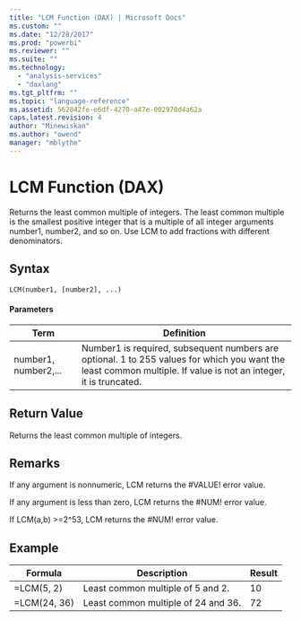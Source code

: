 ```yaml
---
title: "LCM Function (DAX) | Microsoft Docs"
ms.custom: ""
ms.date: "12/28/2017"
ms.prod: "powerbi"
ms.reviewer: ""
ms.suite: ""
ms.technology: 
  - "analysis-services"
  - "daxlang"
ms.tgt_pltfrm: ""
ms.topic: "language-reference"
ms.assetid: 562842fe-e6df-4270-a47e-002970d4a62a
caps.latest.revision: 4
author: "Minewiskan"
ms.author: "owend"
manager: "mblythe"
---
```

# LCM Function (DAX)
Returns the least common multiple of integers. The least common multiple is the smallest positive integer that is a multiple of all integer arguments number1, number2, and so on. Use LCM to add fractions with different denominators.  
  
## Syntax  
  
```  
LCM(number1, [number2], ...)  
```  
  
#### Parameters  
  
|Term|Definition|  
|--------|--------------|  
|number1, number2,...|Number1 is required, subsequent numbers are optional. 1 to 255 values for which you want the least common multiple. If value is not an integer, it is truncated.|  
  
## Return Value  
Returns the least common multiple of integers.  
  
## Remarks  
If any argument is nonnumeric, LCM returns the #VALUE! error value.  
  
If any argument is less than zero, LCM returns the #NUM! error value.  
  
If LCM(a,b) &gt;=2^53, LCM returns the #NUM! error value.  
  
## Example  
  
|Formula|Description|Result|  
|-----------|---------------|----------|  
|=LCM(5, 2)|Least common multiple of 5 and 2.|10|  
|=LCM(24, 36)|Least common multiple of 24 and 36.|72|  
  
